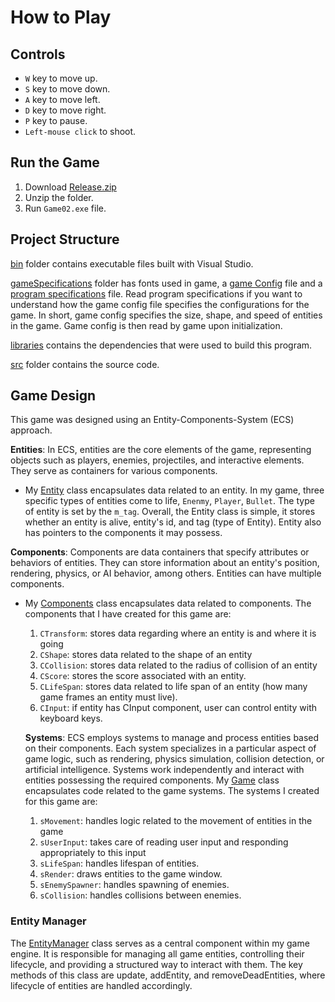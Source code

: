 # How to Play 

## Controls
- `W` key to move up.
- `S` key to move down.
- `A` key to move left.
- `D` key to move right.
- `P` key to pause.
- `Left-mouse click` to shoot. 

## Run the Game
1. Download [Release.zip](Release.zip)
2. Unzip the folder.
3. Run `Game02.exe` file.

## Project Structure

[bin](bin) folder contains executable files built with Visual Studio. 

[gameSpecifications](gameSpecifications) folder has fonts used in game, a [game Config](gameSpecifications/config.txt) file and 
a [program specifications](gameSpecifications/programSpecifications.txt) file. Read program specifications if you want to understand how the game config file
specifies the configurations for the game. In short, game config specifies the size, shape, and speed of entities in the game. 
Game config is then read by game upon initialization. 

[libraries](libraries) contains the dependencies that were used to build this program. 

[src](src) folder contains the source code. 

## Game Design

This game was designed using an Entity-Components-System (ECS) approach.

**Entities**: In ECS, entities are the core elements of the game, representing objects such as players, enemies, projectiles, and interactive elements. They serve as containers for various components.
- My [Entity](src/model/Entity.h) class encapsulates data related to an entity. In my game, three specific types of entities come to life, `Enenmy`, `Player`, `Bullet`.
  The type of entity is set by the `m_tag`. Overall, the Entity class is simple, it stores whether an entity is alive, entity's id, and tag (type of Entity). Entity also has pointers to the components it may possess. 

**Components**: Components are data containers that specify attributes or behaviors of entities. They can store information about an entity's position, rendering, physics, or AI behavior, among others. Entities can have multiple components. 
- My [Components](srs/model/Components.h) class encapsulates data related to components. The components that I have created for this game are:
  1. `CTransform`: stores data regarding where an entity is and where it is going
  2. `CShape`: stores data related to the shape of an entity
  3. `CCollision`: stores data related to the radius of collision of an entity
  4. `CScore`: stores the score associated with an entity.
  5. `CLifeSpan`: stores data related to life span of an entity (how many game frames an entity must live).
  6. `CInput`: if entity has CInput component, user can control entity with keyboard keys.
 
  **Systems**: ECS employs systems to manage and process entities based on their components. Each system specializes in a particular aspect of game logic, such as rendering, physics simulation, collision detection, or artificial intelligence. Systems work independently and interact with entities possessing the required components.
  My [Game](src/model/Game.h) class encapsulates code related to the game systems. The systems I created for this game are:
  1. `sMovement`: handles logic related to the movement of entities in the game
  2. `sUserInput`: takes care of reading user input and responding appropriately to this input 
  3. `sLifeSpan`: handles lifespan of entities. 
  4. `sRender`: draws entities to the game window. 
  5. `sEnemySpawner`: handles spawning of enemies.
  6. `sCollision`: handles collisions between enemies.
 
### Entity Manager
The [EntityManager](src/model/EntityManager.h) class serves as a central component within my game engine. It is responsible for managing all game entities, controlling their lifecycle, and providing a structured way to interact with them. The key methods of this class are update, addEntity, and removeDeadEntities, where lifecycle of entities are handled accordingly. 









